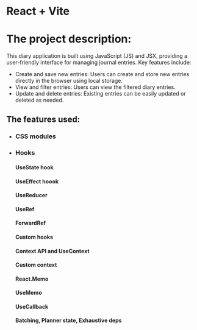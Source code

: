 # React + Vite

# The project description:
This diary application is built using JavaScript (JS) and JSX, providing a user-friendly interface for managing journal entries. Key features include:

- Create and save new entries: Users can create and store new entries directly in the browser using local storage.
- View and filter entries: Users can view the filtered diary entries.
- Update and delete entries: Existing entries can be easily updated or deleted as needed.

## The features used:
- ### CSS modules
- ### Hooks
    #### UseState hook 
    #### UseEffect hoook
    #### UseReducer
    #### UseRef
    #### ForwardRef
    #### Custom hooks
    #### Context API and UseContext
    #### Custom context
    #### React.Memo
    #### UseMemo
    #### UseCallback
    #### Batching, Planner state, Exhaustive deps



